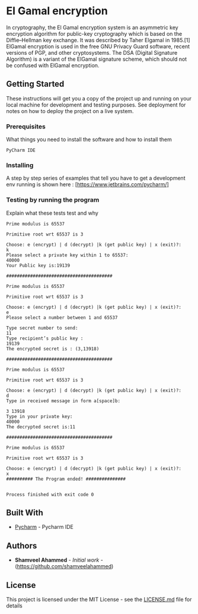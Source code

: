 # El Gamal encryption

In cryptography, the El Gamal encryption system is an asymmetric key encryption algorithm for public-key cryptography
which is based on the Diffie–Hellman key exchange. It was described by Taher Elgamal in 1985.[1] ElGamal encryption is
used in the free GNU Privacy Guard software, recent versions of PGP, and other cryptosystems. The DSA
(Digital Signature Algorithm) is a variant of the ElGamal signature scheme, which should not be confused with
ElGamal encryption.

## Getting Started

These instructions will get you a copy of the project up and running on your local machine for development and
testing purposes. See deployment for notes on how to deploy the project on a live system.

### Prerequisites

What things you need to install the software and how to install them

```
PyCharm IDE
```

### Installing

A step by step series of examples that tell you have to get a development env running
is shown here : [https://www.jetbrains.com/pycharm/]



### Testing by running the program

Explain what these tests test and why

```
Prime modulus is 65537

Primitive root wrt 65537 is 3

Choose: e (encrypt) | d (decrypt) |k (get public key) | x (exit)?:
k
Please select a private key within 1 to 65537:
40000
Your Public key is:19139

########################################

Prime modulus is 65537

Primitive root wrt 65537 is 3

Choose: e (encrypt) | d (decrypt) |k (get public key) | x (exit)?:
e
Please select a number between 1 and 65537

Type secret number to send:
11
Type recipient’s public key :
19139
The encrypted secret is : (3,13918)

########################################

Prime modulus is 65537

Primitive root wrt 65537 is 3

Choose: e (encrypt) | d (decrypt) |k (get public key) | x (exit)?:
d
Type in received message in form a[space]b:

3 13918
Type in your private key:
40000
The decrypted secret is:11

########################################

Prime modulus is 65537

Primitive root wrt 65537 is 3

Choose: e (encrypt) | d (decrypt) |k (get public key) | x (exit)?:
x
########## The Program ended! ###############


Process finished with exit code 0

```




## Built With

* [Pycharm](https://www.jetbrains.com/pycharm/) - Pycharm IDE



## Authors

* **Shamveel Ahammed** - *Initial work* - (https://github.com/shamveelahammed)


## License

This project is licensed under the MIT License - see the [LICENSE.md](LICENSE.md) file for details


